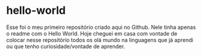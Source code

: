 # hello-world
Esse foi o meu primeiro repositório criado aqui no Github. Nele tinha apenas o readme com o Hello World.
Hoje cheguei em casa com vontade de colocar nesse repositório todos os olá mundo na linguagens que já aprendi ou que tenho curiosidade/vontade de aprender.
